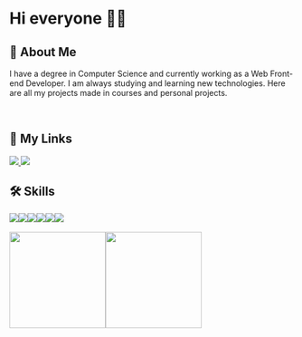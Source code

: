 # Hi everyone 🖖🏻

## 🚀 About Me

I have a degree in Computer Science and currently working as a Web Front-end Developer. I am always studying and learning new technologies. Here are all my projects made in courses and personal projects.

<br>

## 🔗 My Links

<a href="https://www.linkedin.com/in/rafaelzorzenon/" target="_new">
<img src="https://img.shields.io/badge/Linkedin-linkedin?color=000&labelColor=0A66C2&style=for-the-badge&logo=linkedin" />
</a>
<a href="https://rafaelsimionato.dev/" target="_new">
<img src="https://img.shields.io/badge/Portfolio-portfolio?color=000&labelColor=159DD6&style=for-the-badge&logo=coffeescript" />
</a>

<br>

## 🛠 Skills

<div style="display: flex">
<img src="https://img.shields.io/badge/html5-html5?color=000&labelColor=E96228&style=for-the-badge&logo=html5&logoColor=FFF" />
<img src="https://img.shields.io/badge/css3-css3?color=000&labelColor=196FB4&style=for-the-badge&logo=css3&logoColor=FFF" />
<img src="https://img.shields.io/badge/javascript-javascript?color=000&labelColor=E7A42B&style=for-the-badge&logo=javascript&logoColor=FFF" />
<img src="https://img.shields.io/badge/react-react?color=000&labelColor=17B6E7&style=for-the-badge&logo=react&logoColor=FFF" />
<img src="https://img.shields.io/badge/nextjs-nextjs?color=000&labelColor=2C2C2C&style=for-the-badge&logo=nextdotjs&logoColor=FFF" />
<img src="https://img.shields.io/badge/angular-angular?color=000&labelColor=E23237&style=for-the-badge&logo=angular&logoColor=FFF" />
</div>
  
<br>

<div style="display: flex">
<img height="170em" src="https://github-readme-stats.vercel.app/api?username=rafaasimi&show_icons=true&theme=github_dark" />
<img height="170em" src="https://github-readme-stats.vercel.app/api/top-langs/?username=rafaasimi&layout=compact&theme=github_dark&hide=php" />
<div>
